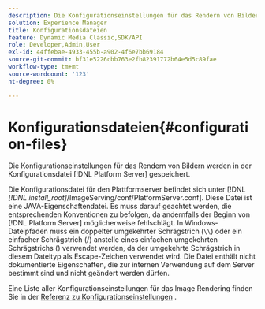 ```yaml
---
description: Die Konfigurationseinstellungen für das Rendern von Bildern werden in der Konfigurationsdatei [!DNL Platform Server] gespeichert.
solution: Experience Manager
title: Konfigurationsdateien
feature: Dynamic Media Classic,SDK/API
role: Developer,Admin,User
exl-id: 44ffebae-4933-455b-a902-4f6e7bb69184
source-git-commit: bf31e5226cbb763e2fb82391772b64e5d5c89fae
workflow-type: tm+mt
source-wordcount: '123'
ht-degree: 0%

---
```


# Konfigurationsdateien{#configuration-files}

Die Konfigurationseinstellungen für das Rendern von Bildern werden in der Konfigurationsdatei [!DNL Platform Server] gespeichert.

Die Konfigurationsdatei für den Plattformserver befindet sich unter [!DNL *[!DNL install_root]*/ImageServing/conf/PlatformServer.conf]. Diese Datei ist eine JAVA-Eigenschaftendatei. Es muss darauf geachtet werden, die entsprechenden Konventionen zu befolgen, da andernfalls der Beginn von [!DNL Platform Server] möglicherweise fehlschlägt. In Windows-Dateipfaden muss ein doppelter umgekehrter Schrägstrich (`\\`) oder ein einfacher Schrägstrich (/) anstelle eines einfachen umgekehrten Schrägstrichs (\) verwendet werden, da der umgekehrte Schrägstrich in diesem Dateityp als Escape-Zeichen verwendet wird. Die Datei enthält nicht dokumentierte Eigenschaften, die zur internen Verwendung auf dem Server bestimmt sind und nicht geändert werden dürfen.

Eine Liste aller Konfigurationseinstellungen für das Image Rendering finden Sie in der [Referenz zu Konfigurationseinstellungen](../../../../../ir-api/server-admin/image-rendering-api-ref/c-ir-server-administration/c-ir-configuration-settings-reference/c-ir-configuration-settings-reference.md#concept-6947a512d4c94e9fb8a71b80243fee81) .
